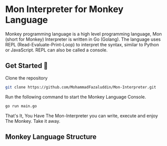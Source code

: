 # Mon Interpreter for Monkey Language

Monkey programming language is a high level programming language, Mon (short for Monkey) Interpreter is written in Go (Golang). 
The language uses REPL (Read-Evaluate-Print-Loop) to interpret the syntax, similar to Python or JavaScript. 
REPL can also be called a console.

## Get Started 🚀

Clone the repository

```bash
git clone https://github.com/MohammadFazaluddin/Mon-Interpreter.git
```

Run the following command to start the Monkey Language Console.

```bash
go run main.go
```

That's It, You Have The Mon-Interpreter you can write, execute and enjoy The Monkey. Take it away.  

## Monkey Language Structure


